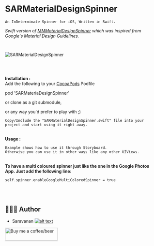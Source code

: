 # SARMaterialDesignSpinner
	An InDeterminate Spinner for iOS, Written in Swift.

<i>Swift version of <a href="https://github.com/misterwell/MMMaterialDesignSpinner">MMMaterialDesignSpinner</a> which was inspired from Google's Material Design Guidelines. </i>

<br>

![SARMaterialDesignSpinner](https://raw.githubusercontent.com/saru2020/SARMaterialDesignSpinner/master/SARMDSpinner.gif)

<br>

<br/><b>Installation :</b><br/>
Add the following to your <a href="http://cocoapods.org/">CocoaPods</a> Podfile

pod 'SARMateriaDesignSpinner'

or clone as a git submodule,

or any way you'd prefer to play with ;)

	Copy/Include the "SARMaterialDesignSpinner.swift" file into your project and start using it right away.


<br/><b>Usage :</b><br/>

	Example shows how to use it through Storyboard. 
	Otherwise you can use it in other ways like any other UIViews.


<br/><b>To have a multi coloured spinner just like the one in the Google Photos App. Just add the following line:</b><br/>

	self.spinner.enableGoogleMultiColoredSpinner = true
	


<br/>
<br/>

## 👨🏻‍💻 Author
[1.1]: http://i.imgur.com/tXSoThF.png
[1]: http://www.twitter.com/saruhere

* Saravanan [![alt text][1.1]][1]

<a class="bmc-button" target="_blank" href="https://www.buymeacoffee.com/saru2020"><img src="https://www.buymeacoffee.com/assets/img/custom_images/orange_img.png" alt="Buy me a coffee/beer" style="height: 41px !important;width: 174px !important;box-shadow: 0px 3px 2px 0px rgba(190, 190, 190, 0.5) !important;-webkit-box-shadow: 0px 3px 2px 0px rgba(190, 190, 190, 0.5) !important;"><span style="margin-left:5px"></span></a>
